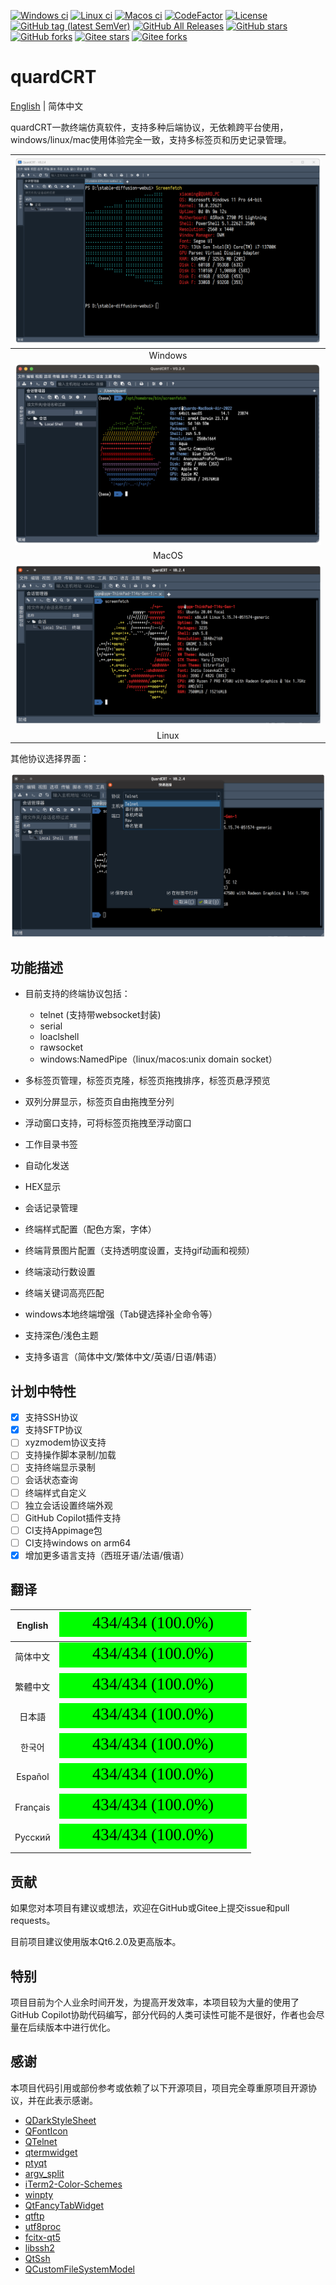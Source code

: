 [![Windows ci](https://img.shields.io/github/actions/workflow/status/qqxiaoming/quardCRT/windows.yml?branch=main&logo=windows)](https://github.com/QQxiaoming/quardCRT/actions/workflows/windows.yml)
[![Linux ci](https://img.shields.io/github/actions/workflow/status/qqxiaoming/quardCRT/linux.yml?branch=main&logo=linux)](https://github.com/QQxiaoming/quardCRT/actions/workflows/linux.yml)
[![Macos ci](https://img.shields.io/github/actions/workflow/status/qqxiaoming/quardCRT/macos.yml?branch=main&logo=apple)](https://github.com/QQxiaoming/quardCRT/actions/workflows/macos.yml)
[![CodeFactor](https://img.shields.io/codefactor/grade/github/qqxiaoming/quardCRT.svg?logo=codefactor)](https://www.codefactor.io/repository/github/qqxiaoming/quardCRT)
[![License](https://img.shields.io/github/license/qqxiaoming/quardCRT.svg?colorB=f48041&logo=gnu)](https://github.com/QQxiaoming/quardCRT)
[![GitHub tag (latest SemVer)](https://img.shields.io/github/tag/QQxiaoming/quardCRT.svg?logo=git)](https://github.com/QQxiaoming/quardCRT/releases)
[![GitHub All Releases](https://img.shields.io/github/downloads/QQxiaoming/quardCRT/total.svg?logo=pinboard)](https://github.com/QQxiaoming/quardCRT/releases)
[![GitHub stars](https://img.shields.io/github/stars/QQxiaoming/quardCRT.svg?logo=github)](https://github.com/QQxiaoming/quardCRT)
[![GitHub forks](https://img.shields.io/github/forks/QQxiaoming/quardCRT.svg?logo=github)](https://github.com/QQxiaoming/quardCRT)
[![Gitee stars](https://gitee.com/QQxiaoming/quardCRT/badge/star.svg?theme=dark)](https://gitee.com/QQxiaoming/quardCRT)
[![Gitee forks](https://gitee.com/QQxiaoming/quardCRT/badge/fork.svg?theme=dark)](https://gitee.com/QQxiaoming/quardCRT)

# quardCRT

[English](./README.md) | 简体中文

quardCRT一款终端仿真软件，支持多种后端协议，无依赖跨平台使用，windows/linux/mac使用体验完全一致，支持多标签页和历史记录管理。


| ![img2](./docs/windows.png) |
| :-------------------------: |
| Windows                     |
| ![img1](./docs/macos.png)   |
| MacOS                       |
| ![img3](./docs/linux.png)   |
| Linux                       |

其他协议选择界面：

![img](./docs/img.png)

## 功能描述

- 目前支持的终端协议包括：

    - telnet (支持带websocket封装)
    - serial
    - loaclshell
    - rawsocket
    - windows:NamedPipe（linux/macos:unix domain socket）

- 多标签页管理，标签页克隆，标签页拖拽排序，标签页悬浮预览
- 双列分屏显示，标签页自由拖拽至分列
- 浮动窗口支持，可将标签页拖拽至浮动窗口
- 工作目录书签
- 自动化发送
- HEX显示
- 会话记录管理
- 终端样式配置（配色方案，字体）
- 终端背景图片配置（支持透明度设置，支持gif动画和视频）
- 终端滚动行数设置
- 终端关键词高亮匹配
- windows本地终端增强（Tab键选择补全命令等）
- 支持深色/浅色主题
- 支持多语言（简体中文/繁体中文/英语/日语/韩语）

## 计划中特性

- [x] 支持SSH协议
- [x] 支持SFTP协议
- [ ] xyzmodem协议支持
- [ ] 支持操作脚本录制/加载
- [ ] 支持终端显示录制
- [ ] 会话状态查询
- [ ] 终端样式自定义
- [ ] 独立会话设置终端外观
- [ ] GitHub Copilot插件支持
- [ ] CI支持Appimage包
- [ ] CI支持windows on arm64
- [x] 增加更多语言支持（西班牙语/法语/俄语）

## 翻译

| English  | ![en_US](./docs/en_US.svg) |
| :------: | :------------------------: |
| 简体中文 | ![zh_CN](./docs/zh_CN.svg) |
| 繁體中文 | ![zh_HK](./docs/zh_HK.svg) |
| 日本語   | ![ja_JP](./docs/ja_JP.svg) |
| 한국어   | ![ko_KR](./docs/ko_KR.svg) |
| Español   | ![es_ES](./docs/es_ES.svg) |
| Français   | ![fr_FR](./docs/fr_FR.svg) |
| Русский   | ![ru_RU](./docs/ru_RU.svg) |

## 贡献

如果您对本项目有建议或想法，欢迎在GitHub或Gitee上提交issue和pull requests。

目前项目建议使用版本Qt6.2.0及更高版本。

## 特别

项目目前为个人业余时间开发，为提高开发效率，本项目较为大量的使用了GitHub Copilot协助代码编写，部分代码的人类可读性可能不是很好，作者也会尽量在后续版本中进行优化。

## 感谢

本项目代码引用或部份参考或依赖了以下开源项目，项目完全尊重原项目开源协议，并在此表示感谢。

- [QDarkStyleSheet](https://github.com/ColinDuquesnoy/QDarkStyleSheet)
- [QFontIcon](https://github.com/dridk/QFontIcon)
- [QTelnet](https://github.com/silderan/QTelnet)
- [qtermwidget](https://github.com/lxqt/qtermwidget)
- [ptyqt](https://github.com/kafeg/ptyqt)
- [argv_split](https://github.com/bitmeal/argv_split)
- [iTerm2-Color-Schemes](https://github.com/mbadolato/iTerm2-Color-Schemes)
- [winpty](https://github.com/rprichard/winpty)
- [QtFancyTabWidget](https://github.com/SM-nzberg/QtFancyTabWidget)
- [qtftp](https://github.com/teknoraver/qtftp)
- [utf8proc](https://github.com/JuliaStrings/utf8proc)
- [fcitx-qt5](https://github.com/fcitx/fcitx-qt5)
- [libssh2](https://github.com/libssh2/libssh2)
- [QtSsh](https://github.com/condo4/QtSsh)
- [QCustomFileSystemModel](https://github.com/QQxiaoming/QCustomFileSystemModel)
